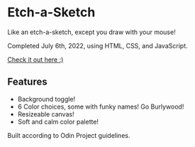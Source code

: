 # Etch-a-Sketch

Like an etch-a-sketch, except you draw with your mouse!

Completed July 6th, 2022, using HTML, CSS, and JavaScript.

[Check it out here :)](https://andrewjia.github.io/etch-a-sketch/)

## Features
* Background toggle!
* 6 Color choices, some with funky names! Go Burlywood!
* Resizeable canvas!
* Soft and calm color palette!

Built according to Odin Project guidelines.
